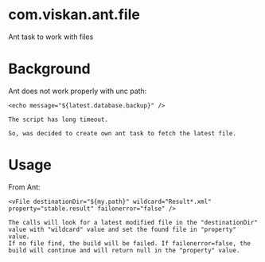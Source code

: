 com.viskan.ant.file
===================

Ant task to work with files

Background
==========

Ant does not work properly with unc path:
	<timestampselector property="latest.database.backup">
	<path>
		<fileset dir="\\192.168.10.33\SQLBackups\SQL2012\RamosKapTest26">
			<include name="*.*" />
		</fileset>
	</path>
	</timestampselector>

	<echo message="${latest.database.backup}" />

	The script has long timeout.

	So, was decided to create own ant task to fetch the latest file.

Usage
=====

From Ant:

	<vFile destinationDir="${my.path}" wildcard="Result*.xml" property="stable.result" failonerror="false" />

	The calls will look for a latest modified file in the "destinationDir" value with "wildcard" value and set the found file in "property" value.
	If no file find, the build will be failed. If failonerror=false, the build will continue and will return null in the "property" value.